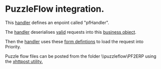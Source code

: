 <h1>PuzzleFlow integration.</h1>
<p>This <a href="pfHandler/Handler.vb">handler</a> defines an enpoint called "pfHandler". </p>
<p>The <a href="pfHandler/Handler.vb">handler</a> deserialises <a href="pfHandler/Resources/dev.medatechuk.com.OrderSchema_1.xsd">valid</a> requests into this <a href="pfHandler/dev_medatechuk_com_OrderSchema_1.vb">business object</a>. </p>
<p>Then the <a href="pfHandler/Handler.vb">handler</a> uses these <a href="pfHandler/Loading.vb">form defintions</a> to load the request into Priority.</p> 
<p>Puzzle flow files can be posted from the folder \\puzzleflow\PF2ERP using the <a href="https://github.com/SimonBarnett/xhttpost">xhttpost utility.</a></p>
 